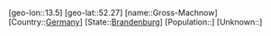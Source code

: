 ﻿---
location: [52.27,13.5]
type: City
tags:
- geo/City


SpocWebEntityId: 30600
isDeleted: false
confidential: public

---
[geo-lon::13.5]
[geo-lat::52.27]
[name::Gross-Machnow]
[Country::[Germany](geo/Continent/Europe/Germany.md)]
[State::[Brandenburg](geo/Continent/Europe/Germany/Brandenburg.md)]
[Population::]
[Unknown::]

